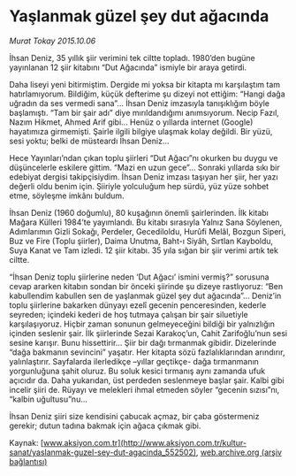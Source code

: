 # Yaşlanmak güzel şey dut ağacında

*Murat Tokay 2015.10.06*

<div class="pNewsDetailMainContent ctx_content" itemprop="articleBody">
 <p>
  İhsan Deniz, 35 yıllık şiir verimini tek ciltte topladı. 1980’den bugüne yayınlanan 12 şiir kitabını “Dut Ağacında” ismiyle bir araya getirdi.
 </p>
 <p>
  Daha liseyi yeni bitirmiştim. Dergide mi yoksa bir kitapta mı karşılaştım tam hatırlamıyorum. Bildiğim, küçük defterime şu dizeyi not ettiğim: “Hangi dağa uğradın da ses vermedi sana”... İhsan Deniz imzasıyla tanışıklığım böyle başlamıştı. “Tam bir şair adı” diye mırıldandığımı anımsıyorum. Necip Fazıl, Nazım Hikmet, Ahmed Arif gibi... Henüz o yıllarda internet (Google) hayatımıza girmemişti. Şairle ilgili bilgiye ulaşmak kolay değildi. Bir yüzü, sesi yoktu; belki de müsteardı İhsan Deniz...
 </p>
 <p>
  Hece Yayınları’ndan çıkan toplu şiirleri “Dut Ağacı”nı okurken bu duygu ve düşüncelerle eskilere gittim. “Mazi en uzun gece”... Sonraki yıllarda sıkı bir edebiyat dergisi takipçisiydim. İhsan Deniz imzası taşıyan her şiir, her yazı değerli oldu benim için. Şiiriyle yolculuğum hep sürdü, yüz yüze sohbet etme, söyleşme imkânı buldum.
 </p>
 <p>
  İhsan Deniz (1960 doğumlu), 80 kuşağının önemli şairlerinden. İlk kitabı Mağara Külleri 1984’te yayımlandı. Bu kitabı sırasıyla Yalnız Sana Söylenen, Adımlarımın Gizli Sokağı, Perdeler, Gecediloldu, Hurûfi Melâl, Bozgun Siperi, Buz ve Fire (Toplu şiirler), Daima Unutma, Baht-ı Siyâh, Sırtlan Kayboldu, Suya Kanat ve Tam izledi. 12 şiir kitabı. 35 yıla sığan bir şiir verimi artık tek ciltte.
 </p>
 <p>
  “İhsan Deniz toplu şiirlerine neden ‘Dut Ağacı’ ismini vermiş?” sorusuna cevap ararken kitabın sondan bir önceki şiirinde şu dizeye rastlıyoruz: “Ben kabullendim kabullen sen de yaşlanmak güzel şey dut ağacında”... Deniz’in toplu şiirlerine bakarken dünyayı ezelî gecenin penceresinden, kederle seyreden; içindeki kederi de hoş tutmaya çalışan bir şair siluetiyle karşılaşıyoruz. Hiçbir zaman sonunun gelmeyeceğini bildiği bir yalnızlığın içinden seslenir şair. İlk şiirlerinde Sezai Karakoç’un, Cahit Zarifoğlu’nun sesi sesine karışır. Bunu hissettirir... Şiir bir dağı tırmanmak gibidir. Dizelerinde “dağa bakmanın sevincini” yaşatır. Her kitapta sözü fazlalıklarından arındırır, yalınlaştırır. Sayfalarda ilerledikçe –yıllar geçtikçe- dağa tırmanmanın yorgunluğuna şahit oluruz. Bu soluk kesici tırmanış aynı zamanda ufuk açıcıdır da. Daha yukarıdan, üst perdeden seslenmeye başlar şair. Kalbi gibi incelir şiiri de. Rüyayı ve melekleri ihmal etmeden söyler “gecenin sızısı”nı, “kalbin uğultusu”nu...
 </p>
 <p>
  İhsan Deniz şiiri size kendisini çabucak açmaz, bir çaba göstermeniz gerekir; dutun tadına bakmak için ağaca çıkmak gibi.
 </p>
</div>


Kaynak: [www.aksiyon.com.tr](http://www.aksiyon.com.tr/kultur-sanat/yaslanmak-guzel-sey-dut-agacinda_552502), [web.archive.org (arşiv bağlantısı)](http://web.archive.org/web/20160125050250/http://www.aksiyon.com.tr/kultur-sanat/yaslanmak-guzel-sey-dut-agacinda_552502)
